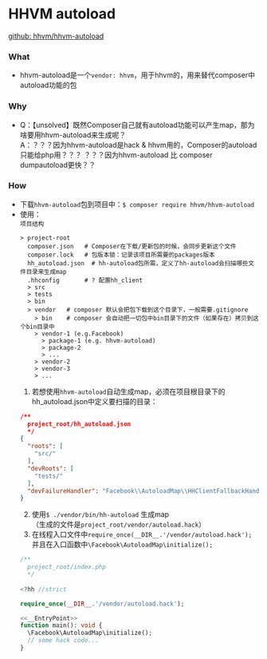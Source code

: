 # HHVM autoload
[github: hhvm/hhvm-autoload](https://github.com/hhvm/hhvm-autoload)

### What  
- hhvm-autoload是一个`vendor: hhvm`，用于hhvm的，用来替代composer中autoload功能的包  


### Why  
- Q：【unsolved】既然Composer自己就有autoload功能可以产生map，那为啥要用hhvm-autoload来生成呢？  
  A：？？？因为hhvm-autoload是hack & hhvm用的，Composer的autoload只能给php用？？？
     ？？？因为hhvm-autoload 比 composer dumpautoload更快？？

### How  
- 下载`hhvm-autoload`包到项目中：`$ composer require hhvm/hhvm-autoload`  
- 使用：  
  `项目结构`  
  ```
  > project-root
    composer.json   # Composer在下载/更新包的时候，会同步更新这个文件
    composer.lock   # 包版本锁：记录该项目所需要的packages版本
    hh_autoload.json  # hh-autoload包所需，定义了hh-autoload会扫描哪些文件目录来生成map
    .hhconfig       # ? 配置hh_client
    > src
    > tests
    > bin
    > vendor   # composer 默认会把包下载到这个目录下，一般需要.gitignore
      > bin    # composer 会自动把一切包中bin目录下的文件（如果存在）拷贝到这个bin目录中  
      > vendor-1 (e.g.Facebook)
        > package-1 (e.g. hhvm-autoload)
        > package-2
        > ...
      > vendor-2
      > vendor-3
      > ... 
  ```
  1. 若想使用`hhvm-autoload`自动生成map，必须在项目根目录下的hh_autoload.json中定义要扫描的目录：  
    ```json  
    /**
      project_root/hh_autoload.json 
      */
    {
      "roots": [
        "src/"
      ],
      "devRoots": [
        "tests/"
      ],
      "devFailureHandler": "Facebook\\AutoloadMap\\HHClientFallbackHandler"
    }     
    ```
  2. 使用`$ ./vendor/bin/hh-autoload` 生成map    
     （生成的文件是`project_root/vendor/autoload.hack`）    
  3. 在线程入口文件中`require_once(__DIR__.'/vendor/autoload.hack');`  
     并且在入口函数中`\Facebook\AutoloadMap\initialize();`  
    ```php
    /**
      project_root/index.php
      */
      
    <?hh //strict

    require_once(__DIR__.'/vendor/autoload.hack');

    <<__EntryPoint>>
    function main(): void {
      \Facebook\AutoloadMap\initialize();
      // some hack code...
    }
    ```
      
